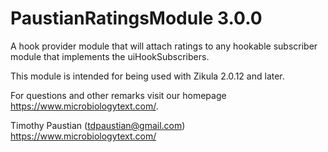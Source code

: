 # PaustianRatingsModule 3.0.0

A  hook provider module that will attach ratings to any hookable subscriber module that implements the uiHookSubscribers. 

This module is intended for being used with Zikula 2.0.12 and later.

For questions and other remarks visit our homepage <https://www.microbiologytext.com/>.

Timothy Paustian (tdpaustian@gmail.com)
<https://www.microbiologytext.com/>
